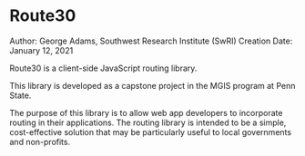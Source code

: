 # Route30
Author: George Adams, Southwest Research Institute (SwRI)
Creation Date: January 12, 2021

Route30 is a client-side JavaScript routing library.

This library is developed as a capstone project in the MGIS program at Penn State.

The purpose of this library is to allow web app developers to incorporate routing in their applications. The routing library is intended to be a simple, cost-effective solution that may be particularly useful to local governments and non-profits.